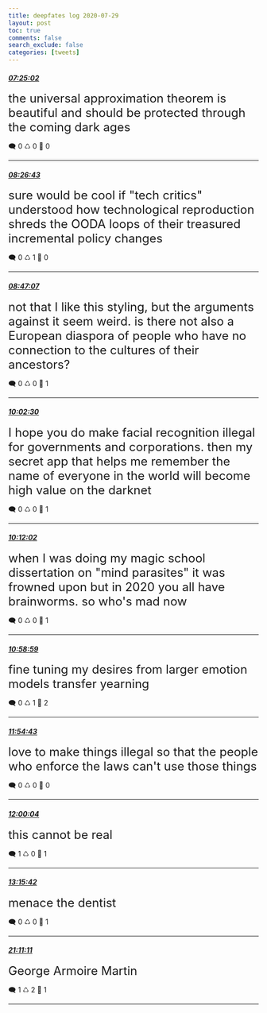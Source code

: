```yaml
---
title: deepfates log 2020-07-29
layout: post
toc: true
comments: false
search_exclude: false
categories: [tweets]
---
```



#### <a href = "https://twitter.com/deepfates/status/1288465557335883778">*07:25:02*</a>

<font size="5">the universal approximation theorem is beautiful and should be protected through the coming dark ages</font>



🗨️ 0 ♺ 0 🤍  0   

---
    
#### <a href = "https://twitter.com/deepfates/status/1288481081352577025">*08:26:43*</a>

<font size="5">sure would be cool if "tech critics" understood how technological reproduction shreds the OODA loops of their treasured incremental policy changes</font>



🗨️ 0 ♺ 1 🤍  0   

---
    
#### <a href = "https://twitter.com/deepfates/status/1288486214924820483">*08:47:07*</a>

<font size="5">not that I like this styling, but the arguments against it seem weird. is there not also a European diaspora of people who have no connection to the cultures of their ancestors?</font>



🗨️ 0 ♺ 0 🤍  1   

---
    
#### <a href = "https://twitter.com/deepfates/status/1288505187464671232">*10:02:30*</a>

<font size="5">I hope you do make facial recognition illegal for governments and corporations.   then my secret app that helps me remember the name of everyone in the world will become high value on the darknet</font>



🗨️ 0 ♺ 0 🤍  1   

---
    
#### <a href = "https://twitter.com/deepfates/status/1288507585142775808">*10:12:02*</a>

<font size="5">when I was doing my magic school dissertation on "mind parasites" it was frowned upon  but in 2020 you all have brainworms. so who's mad now</font>



🗨️ 0 ♺ 0 🤍  1   

---
    
#### <a href = "https://twitter.com/deepfates/status/1288519401600192512">*10:58:59*</a>

<font size="5">fine tuning my desires from larger emotion models  transfer yearning</font>



🗨️ 0 ♺ 1 🤍  2   

---
    
#### <a href = "https://twitter.com/deepfates/status/1288533425666707457">*11:54:43*</a>

<font size="5">love to make things illegal so that the people who enforce the laws can't use those things</font>



🗨️ 0 ♺ 0 🤍  0   

---
    
#### <a href = "https://twitter.com/deepfates/status/1288534773695045633">*12:00:04*</a>

<font size="5">this cannot be real</font>



🗨️ 1 ♺ 0 🤍  1   

---
    
#### <a href = "https://twitter.com/deepfates/status/1288553805831761921">*13:15:42*</a>

<font size="5">menace the dentist</font>



🗨️ 0 ♺ 0 🤍  1   

---
    
#### <a href = "https://twitter.com/deepfates/status/1288673467672403970">*21:11:11*</a>

<font size="5">George Armoire Martin</font>



🗨️ 1 ♺ 2 🤍  1   

---
    
            

